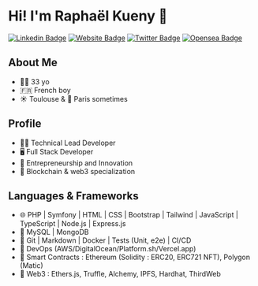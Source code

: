 # Hi! I'm Raphaël Kueny 👋

[![Linkedin Badge](https://img.shields.io/badge/-LinkedIn-0e76a8?style=flat-square&logo=Linkedin&logoColor=white)](https://linkedin.com/in/rkueny)
[![Website Badge](https://img.shields.io/badge/Website-3b5998?style=flat-square&logo=google-chrome&logoColor=white)](https://www.kueny.me)
[![Twitter Badge](https://img.shields.io/badge/-Twitter-00acee?style=flat-square&logo=Twitter&logoColor=white)](https://twitter.com/r_kueny)
[![Opensea Badge](https://img.shields.io/badge/-OpenSea-0e76a8?style=flat-square&logo=opensea&logoColor=white)](https://opensea.io/sorens.eth)

## About Me

- 👨‍💻 33 yo
- 🇫🇷 French boy
- ☀ Toulouse & 🥐 Paris sometimes

## Profile

- 👨‍💻 Technical Lead Developer
- 🖥 Full Stack Developer
- 💎 Entrepreneurship and Innovation
- 💊 Blockchain & web3 specialization

## Languages & Frameworks

- 🌐 PHP | Symfony | HTML | CSS | Bootstrap | Tailwind | JavaScript | TypeScript | Node.js | Express.js
- 💽 MySQL | MongoDB
- 🔧 Git | Markdown | Docker | Tests (Unit, e2e) | CI/CD
- 🚧 DevOps (AWS/DigitalOcean/Platform.sh/Vercel.app)
- 💎 Smart Contracts : Ethereum (Solidity : ERC20, ERC721 NFT), Polygon (Matic)
- 💊 Web3 : Ethers.js, Truffle, Alchemy, IPFS, Hardhat, ThirdWeb
